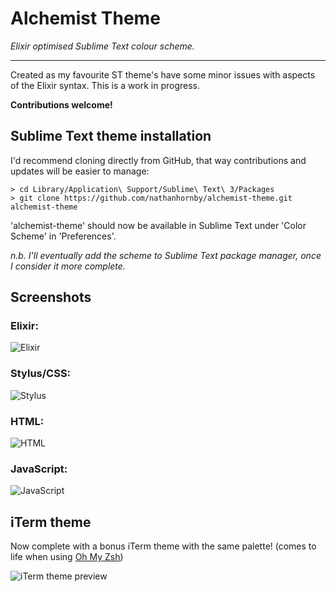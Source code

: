 # Alchemist Theme

*Elixir optimised Sublime Text colour scheme.*

---

Created as my favourite ST theme's have some minor issues with aspects of the Elixir syntax. This is a work in progress.

**Contributions welcome!**

## Sublime Text theme installation

I'd recommend cloning directly from GitHub, that way contributions and updates will be easier to manage:

```
> cd Library/Application\ Support/Sublime\ Text\ 3/Packages
> git clone https://github.com/nathanhornby/alchemist-theme.git alchemist-theme
```

'alchemist-theme' should now be available in Sublime Text under 'Color Scheme' in 'Preferences'.

*n.b. I'll eventually add the scheme to Sublime Text package manager, once I consider it more complete.*

## Screenshots

### Elixir:
![Elixir](http://i.imgur.com/5zfeeO6.png)

### Stylus/CSS:
![Stylus](http://i.imgur.com/jefulxM.png)

### HTML:
![HTML](http://i.imgur.com/qb34YCW.png)

### JavaScript:
![JavaScript](http://i.imgur.com/BpNp5tk.png)

## iTerm theme

Now complete with a bonus iTerm theme with the same palette! (comes to life when using [Oh My Zsh](http://ohmyz.sh/))

![iTerm theme preview](https://i.imgur.com/vYse0Aw.png)
